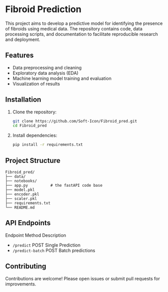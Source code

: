 # Fibroid Prediction

This project aims to develop a predictive model for identifying the presence of fibroids using medical data. The repository contains code, data processing scripts, and documentation to facilitate reproducible research and deployment.

## Features

- Data preprocessing and cleaning
- Exploratory data analysis (EDA)
- Machine learning model training and evaluation
- Visualization of results

## Installation

1. Clone the repository:
    ```bash
    git clone https://github.com/Soft-Icon/Fibroid_pred.git
    cd Fibroid_pred
    ```
2. Install dependencies:
    ```bash
    pip install -r requirements.txt
    ```

## Project Structure

```
Fibroid_pred/
├── data/
├── notebooks/
├── app.py          # the fastAPI code base
├── model.pkl
├── encoder.pkl
├── scaler.pkl
├── requirements.txt
└── README.md
```
## API Endpoints
Endpoint                    Method                  Description
- ```/predict```              POST                    Single Prediction
- ```/predict-batch```        POST                    Batch predictions

## Contributing

Contributions are welcome! Please open issues or submit pull requests for improvements.